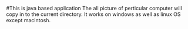 #This is java based application
The all picture of perticular computer will copy in to the current directory.
It works on windows as well as linux OS except macintosh.

